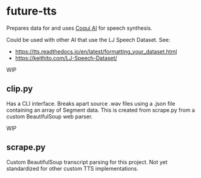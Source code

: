 # future-tts

Prepares data for and uses [Coqui AI](https://github.com/coqui-ai/TTS) for speech synthesis.

Could be used with other AI that use the LJ Speech Dataset. See:
  * https://tts.readthedocs.io/en/latest/formatting_your_dataset.html
  * https://keithito.com/LJ-Speech-Dataset/

WIP
## clip.py
Has a CLI interface. Breaks apart source .wav files using a .json file containing an array of Segment data. This is created from scrape.py from a custom BeautifulSoup web parser.

WIP
## scrape.py
Custom BeautifulSoup transcript parsing for this project. Not yet standardized for other custom TTS implementations.
